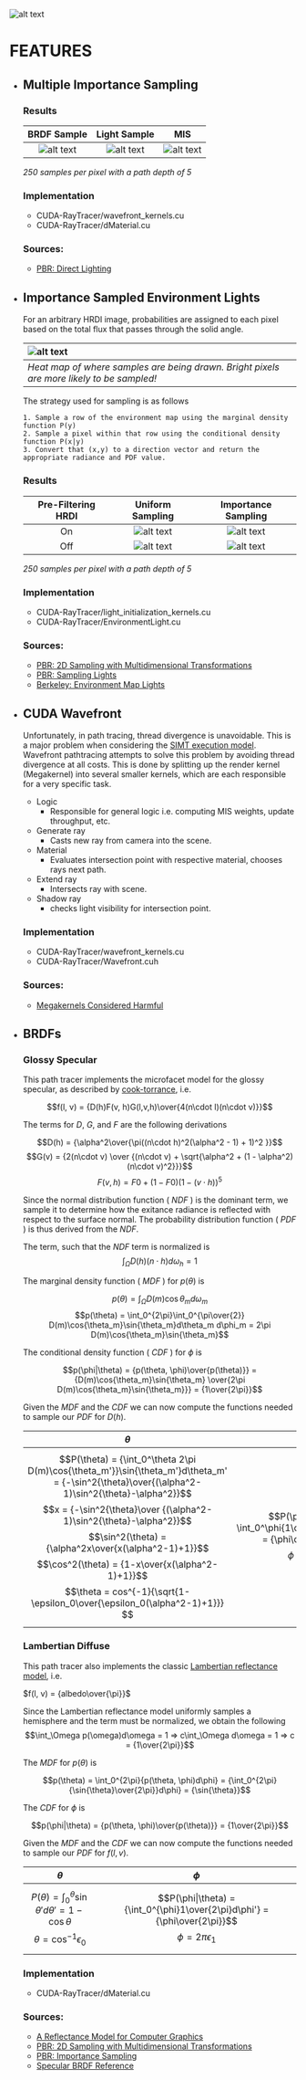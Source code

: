 ![alt text](https://github.com/JakeKurtz/MC-Path-Tracer/blob/main/images/Banner.png)

# FEATURES
- ## Multiple Importance Sampling
    ### Results
    | BRDF Sample | Light Sample | MIS |
    | :---: | :---: | :---: |
    | ![alt text](https://github.com/JakeKurtz/MC-Path-Tracer/blob/main/images/brdf_samp.png?raw=true) | ![alt text](https://github.com/JakeKurtz/MC-Path-Tracer/blob/main/images/light_samp.png?raw=true) | ![alt text](https://github.com/JakeKurtz/MC-Path-Tracer/blob/main/images/ground_t.png?raw=true) |
    
    *250 samples per pixel with a path depth of 5*
    
    ### Implementation
    - CUDA-RayTracer/wavefront_kernels.cu
    - CUDA-RayTracer/dMaterial.cu
    
    ### Sources:
    - [PBR: Direct Lighting](https://www.pbr-book.org/3ed-2018/Light_Transport_I_Surface_Reflection/Direct_Lighting)
    
- ## Importance Sampled Environment Lights

    For an arbitrary HRDI image, probabilities are assigned to each pixel based on the total flux that passes through the solid angle.
   
    | ![alt text](https://github.com/JakeKurtz/MC-Path-Tracer/blob/main/images/heat_map.png?raw=true) | 
    |:--| 
    | *Heat map of where samples are being drawn. Bright pixels are more likely to be sampled!* |
    
    The strategy used for sampling is as follows
    
      1. Sample a row of the environment map using the marginal density function P(y)
      2. Sample a pixel within that row using the conditional density function P(x|y)
      3. Convert that (x,y) to a direction vector and return the appropriate radiance and PDF value.

    ### Results
    | Pre-Filtering HRDI | Uniform Sampling| Importance Sampling|
    | :---: | :---: | :---: |
    | On | ![alt text](https://github.com/JakeKurtz/MC-Path-Tracer/blob/main/images/ENV_importance_sampling_off_easy.png?raw=true) | ![alt text](https://github.com/JakeKurtz/MC-Path-Tracer/blob/main/images/ground_t.png?raw=true) |
    | Off | ![alt text](https://github.com/JakeKurtz/MC-Path-Tracer/blob/main/images/ENV_importance_sampling_off_hard.png?raw=true) | ![alt text](https://github.com/JakeKurtz/MC-Path-Tracer/blob/main/images/ENV_importance_sampling_on_hard.png?raw=true) |
    
    *250 samples per pixel with a path depth of 5*
  
    ### Implementation
    - CUDA-RayTracer/light_initialization_kernels.cu
    - CUDA-RayTracer/EnvironmentLight.cu
  
    ### Sources:
  - [PBR: 2D Sampling with Multidimensional Transformations](https://www.pbr-book.org/3ed-2018/Monte_Carlo_Integration/2D_Sampling_with_Multidimensional_Transformations)
  - [PBR: Sampling Lights](https://www.pbr-book.org/3ed-2018/Light_Transport_I_Surface_Reflection/Sampling_Light_Sources)
  - [Berkeley: Environment Map Lights](https://cs184.eecs.berkeley.edu/sp18/article/25)
- ## CUDA Wavefront
  
  Unfortunately, in path tracing, thread divergence is unavoidable. This is a major problem when considering the [SIMT execution model](https://en.wikipedia.org/wiki/Single_instruction,_multiple_threads). Wavefront pathtracing attempts to solve this problem by avoiding thread divergence at all costs. This is done by splitting up the render kernel (Megakernel) into several smaller kernels, which are each responsible for a very specific task.
  
    - Logic
        - Responsible for general logic i.e. computing MIS weights, update throughput, etc. 
    - Generate ray
        - Casts new ray from camera into the scene.
    - Material
        - Evaluates intersection point with respective material, chooses rays next path.
    - Extend ray
        - Intersects ray with scene.
    - Shadow ray
        - checks light visibility for intersection point.
  
    ### Implementation
    - CUDA-RayTracer/wavefront_kernels.cu
    - CUDA-RayTracer/Wavefront.cuh
  
  ### Sources:
  - [Megakernels Considered Harmful](https://research.nvidia.com/sites/default/files/pubs/2013-07_Megakernels-Considered-Harmful/laine2013hpg_paper.pdf)
- ## BRDFs

  ### Glossy Specular 
  
  This path tracer implements the microfacet model for the glossy specular, as described by [cook-torrance](https://graphics.pixar.com/library/ReflectanceModel/paper.pdf), i.e.
  
  $$f(l, v) = {D(h)F(v, h)G(l,v,h)\over{4(n\cdot l)(n\cdot v)}}$$
  
  The terms for $D$, $G$, and $F$ are the following derivations
  
  $$D(h) = {\alpha^2\over{\pi((n\cdot h)^2(\alpha^2 - 1) + 1)^2 }}$$
  $$G(v) = {2(n\cdot v) \over {(n\cdot v) + \sqrt{\alpha^2 + (1 - \alpha^2)(n\cdot v)^2}}}$$
  $$F(v, h) = F0 + (1 - F0)(1 - (v\cdot h))^5$$
  
  Since the normal distribution function ( $NDF$ ) is the dominant term, we sample it to determine how the exitance radiance is reflected with respect to the surface normal. The probability distribution function ( $PDF$ ) is thus derived from the $NDF$.
  
  The term, such that the $NDF$ term is normalized is $$\int_\Omega D(h)(n\cdot h)d\omega_h = 1$$
  
  The marginal density function ( $MDF$ ) for $p(\theta)$ is 

  $$p(\theta) = \int_\Omega D(m)\cos{\theta_m}d\omega_m$$
  $$p(\theta) = \int_0^{2\pi}\int_0^{\pi\over{2}} D(m)\cos{\theta_m}\sin{\theta_m}d\theta_m d\phi_m = 2\pi D(m)\cos{\theta_m}\sin{\theta_m}$$
  
  The conditional density function ( $CDF$ ) for $\phi$ is 
  
  $$p(\phi|\theta) = {p(\theta, \phi)\over{p(\theta)}} = {D(m)\cos{\theta_m}\sin{\theta_m} \over{2\pi D(m)\cos{\theta_m}\sin{\theta_m}}} = {1\over{2\pi}}$$
  
  Given the $MDF$ and the $CDF$ we can now compute the functions needed to sample our $PDF$ for $D(h)$.
  
  | $\theta$ | $\phi$ |
  | :---:    | :---:  |
  | $$P(\theta) = {\int_0^\theta 2\pi D(m)\cos{\theta_m'}}\sin{\theta_m'}d\theta_m' = {-\sin^2{\theta}\over{(\alpha^2-1)\sin^2{\theta}-\alpha^2}}$$ $$x = {-\sin^2{\theta}\over {(\alpha^2-1)\sin^2{\theta}-\alpha^2}}$$ $$\sin^2(\theta) = {\alpha^2x\over{x(\alpha^2-1)+1}}$$ $$\cos^2(\theta) = {1-x\over{x(\alpha^2-1)+1}}$$ $$\theta = cos^{-1}{\sqrt{1-\epsilon_0\over{\epsilon_0(\alpha^2-1)+1}}} $$ | $$P(\phi\|\theta) = \int_0^\phi{1\over{2\pi}d\phi_m'} = {\phi\over{2\pi}}$$ $$\phi = 2\pi\epsilon_1$$ |

  ### Lambertian Diffuse
  
  This path tracer also implements the classic [Lambertian reflectance model](https://en.wikipedia.org/wiki/Lambertian_reflectance), i.e.
  
  $f(l, v) = {albedo\over{\pi}}$
  
  Since the Lambertian reflectance model uniformly samples a hemisphere and the term must be normalized, we obtain the following 
  $$\int_\Omega p(\omega)d\omega = 1 => c\int_\Omega d\omega = 1 => c = {1\over{2\pi}}$$
  
  The $MDF$ for $p(\theta)$ is 
  
  $$p(\theta) = \int_0^{2\pi}{p(\theta, \phi)d\phi} = {\int_0^{2\pi}{\sin{\theta}\over{2\pi}}d\phi} = {\sin{\theta}}$$
  
  The $CDF$ for $\phi$ is 
  
  $$p(\phi|\theta) = {p(\theta, \phi)\over{p(\theta)}} = {1\over{2\pi}}$$
  
  Given the $MDF$ and the $CDF$ we can now compute the functions needed to sample our $PDF$ for $f(l,v)$.
  
  | $\theta$ | $\phi$ |
  | :---:    | :---:  |
  | $$P(\theta) = {\int_0^\theta{\sin{\theta'}d\theta'}} = 1 - \cos{\theta}$$ $$\theta = \cos^{-1}{\epsilon_0}$$ | $$P(\phi\|\theta) = {\int_0^{\phi}1\over{2\pi}d\phi'} = {\phi\over{2\pi}}$$ $$\phi = 2\pi\epsilon_1$$ |
  
  ### Implementation
  - CUDA-RayTracer/dMaterial.cu
  
  ### Sources:
  - [A Reflectance Model for Computer Graphics](https://graphics.pixar.com/library/ReflectanceModel/paper.pdf)
  - [PBR: 2D Sampling with Multidimensional Transformations](https://www.pbr-book.org/3ed-2018/Monte_Carlo_Integration/2D_Sampling_with_Multidimensional_Transformations)
  - [PBR: Importance Sampling](https://www.pbr-book.org/3ed-2018/Monte_Carlo_Integration/Importance_Sampling)
  - [Specular BRDF Reference](http://graphicrants.blogspot.com/2013/08/specular-brdf-reference.html)

